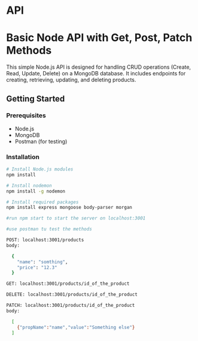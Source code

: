 # API

# Basic Node API with Get, Post, Patch Methods

This simple Node.js API is designed for handling CRUD operations (Create, Read, Update, Delete) on a MongoDB database. It includes endpoints for creating, retrieving, updating, and deleting products.

## Getting Started

### Prerequisites
- Node.js
- MongoDB
- Postman (for testing)

### Installation
```bash
# Install Node.js modules
npm install

# Install nodemon
npm install -g nodemon

# Install required packages
npm install express mongoose body-parser morgan

#run npm start to start the server on localhost:3001

#use postman tu test the methods

POST: localhost:3001/products
body:

  {
    "name": "somthing",
    "price": "12.3"
  }

GET: localhost:3001/products/id_of_the_product

DELETE: localhost:3001/products/id_of_the_product

PATCH: localhost:3001/products/id_of_the_product
body:

  [
    {"propName":"name","value":"Something else"}
  ]





